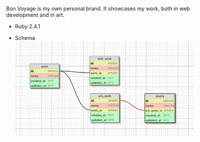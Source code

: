 Bon Voyage is my own personal brand. It showcases my work, both in web development and in art.

* Ruby 2.4.1

* Schema
![BonVoyageSchema](schema_00.png)